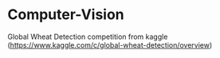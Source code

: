 # Computer-Vision
Global Wheat Detection competition from kaggle (https://www.kaggle.com/c/global-wheat-detection/overview)
